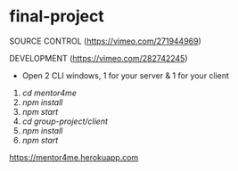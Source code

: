 # final-project

SOURCE CONTROL (https://vimeo.com/271944969)

DEVELOPMENT (https://vimeo.com/282742245)

- Open 2 CLI windows, 1 for your server & 1 for your client

1. _cd mentor4me_
2. _npm install_
3. _npm start_
4. _cd group-project/client_
5. _npm install_
6. _npm start_

https://mentor4me.herokuapp.com
